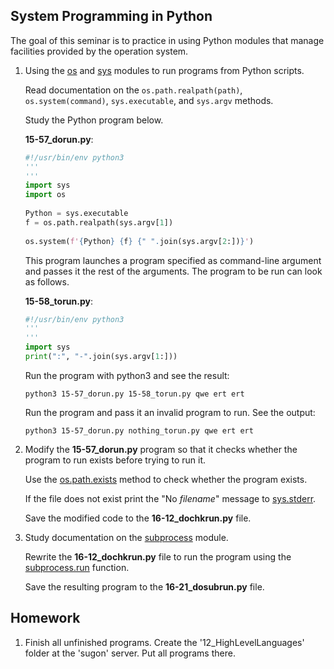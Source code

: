 System Programming in Python
---

The goal of this seminar is to practice in using Python modules that manage
facilities provided by the operation system. 

1. Using the [os](https://docs.python.org/3/library/os.html) and
   [sys](https://docs.python.org/3/library/sys.html) modules to run programs from Python scripts.

   Read documentation on the `os.path.realpath(path)`, `os.system(command)`,
   `sys.executable`, and `sys.argv` methods.

   Study the Python program below.

   __15-57_dorun.py__:

   ```python
   #!/usr/bin/env python3
   '''
   ''' 
   import sys
   import os
    
   Python = sys.executable
   f = os.path.realpath(sys.argv[1])
    
   os.system(f'{Python} {f} {" ".join(sys.argv[2:])}')
   ```

   This program launches a program specified as command-line argument and passes it the
   rest of the arguments. The program to be run can look as follows.

   __15-58_torun.py__:
   
   ```python
   #!/usr/bin/env python3
   '''
   '''
   import sys
   print(":", "-".join(sys.argv[1:]))
   ```

   Run the program with python3 and see the result:

       python3 15-57_dorun.py 15-58_torun.py qwe ert ert

   Run the program and pass it an invalid program to run. See the output:
    
       python3 15-57_dorun.py nothing_torun.py qwe ert ert

2. Modify the __15-57_dorun.py__ program so that it checks whether the program to run exists
   before trying to run it.
    
   Use the [os.path.exists](https://docs.python.org/3/library/os.path.html#os.path.exists)
   method to check whether the program exists.
    
   If the file does not exist print the "No _filename_" message to
   [sys.stderr](https://docs.python.org/3/library/sys.html?sys.stderr).
    
   Save the modified code to the __16-12_dochkrun.py__ file.

3. Study documentation on the [subprocess](https://docs.python.org/3/library/subprocess.html) module.
   
   Rewrite the __16-12_dochkrun.py__ file to run the program using the
   [subprocess.run](https://docs.python.org/3/library/subprocess.html#subprocess.run) function.

   Save the resulting program to the __16-21_dosubrun.py__ file.

## Homework

1. Finish all unfinished programs.
   Create the '12_HighLevelLanguages' folder at the 'sugon' server.
   Put all programs there.


